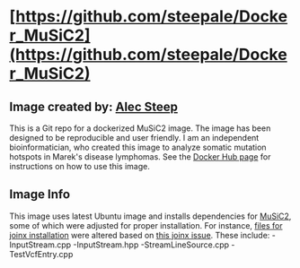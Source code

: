 # [https://github.com/steepale/Docker_MuSiC2](https://github.com/steepale/Docker_MuSiC2)

## Image created by: [Alec Steep](https://github.com/steepale)

This is a Git repo for a dockerized MuSiC2 image. The image has been designed to be reproducible and user friendly. I am an independent bioinformatician, who created this image to analyze somatic mutation hotspots in Marek's disease lymphomas. See the [Docker Hub page](https://cloud.docker.com/repository/docker/steepale/music2_20190708_v1.0) for instructions on how to use this image.

## Image Info

This image uses latest Ubuntu image and installs dependencies for [MuSiC2](https://github.com/ding-lab/MuSiC2), some of which were adjusted for proper installation. For instance, [files for joinx installation](https://github.com/steepale/Docker_MuSiC2/tree/master/adjusted_files) were altered based on [this joinx issue](https://github.com/genome/joinx/commit/ba66b5cd790d1798ce797a934df0483330429aac).
These include:
    -InputStream.cpp
    -InputStream.hpp
    -StreamLineSource.cpp
    -TestVcfEntry.cpp




